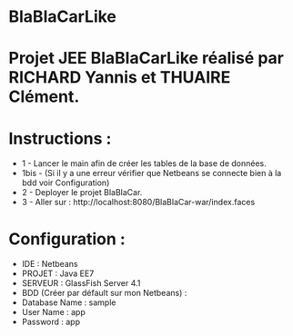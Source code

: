 # BlaBlaCarLike
# Projet JEE BlaBlaCarLike réalisé par RICHARD Yannis et THUAIRE Clément.

# Instructions :
- 1 	 - Lancer le main afin de créer les tables de la base de données.
- 1bis - (Si il y a une erreur vérifier que Netbeans se connecte bien à la bdd voir Configuration)
- 2 	 - Deployer le projet BlaBlaCar.
- 3 	 - Aller sur : http://localhost:8080/BlaBlaCar-war/index.faces


# Configuration :
- IDE : Netbeans 
- PROJET : Java EE7
- SERVEUR : GlassFish Server 4.1
- BDD (Créer par défault sur mon Netbeans) :
- Database Name : sample
- User Name : app
- Password : app

